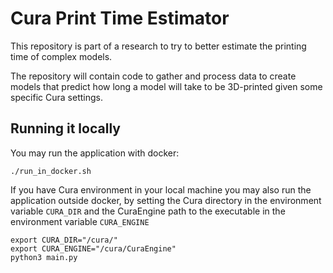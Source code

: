 # Cura Print Time Estimator
This repository is part of a research to try to better estimate the printing time of complex models.

The repository will contain code to gather and process data to create models that predict how long a model will take to be 3D-printed given some specific Cura settings.

## Running it locally
You may run the application with docker:
```
./run_in_docker.sh
```

If you have Cura environment in your local machine you may also run the application outside docker, by setting the Cura directory in the environment variable `CURA_DIR` and the CuraEngine path to the executable in the environment variable `CURA_ENGINE`
```
export CURA_DIR="/cura/"
export CURA_ENGINE="/cura/CuraEngine"
python3 main.py
```